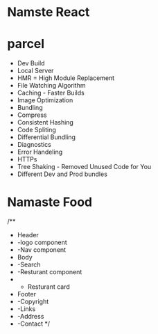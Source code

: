 # Namste React

# parcel
- Dev Build
- Local Server 
- HMR = High Module Replacement 
- File Watching Algorithm 
- Caching - Faster Builds 
- Image Optimization 
- Bundling 
- Compress 
- Consistent Hashing 
- Code Spliting 
- Differential Bundling 
- Diagnostics 
- Error Handeling 
- HTTPs
- Tree Shaking - Removed Unused Code for You
- Different Dev and Prod bundles
# Namaste Food
/**
 * Header
 * -logo component
 * -Nav component
 * Body
 * -Search
 * -Resturant component
 *    - Resturant card
 * Footer
 * -Copyright
 * -Links
 * -Address
 * -Contact
 */